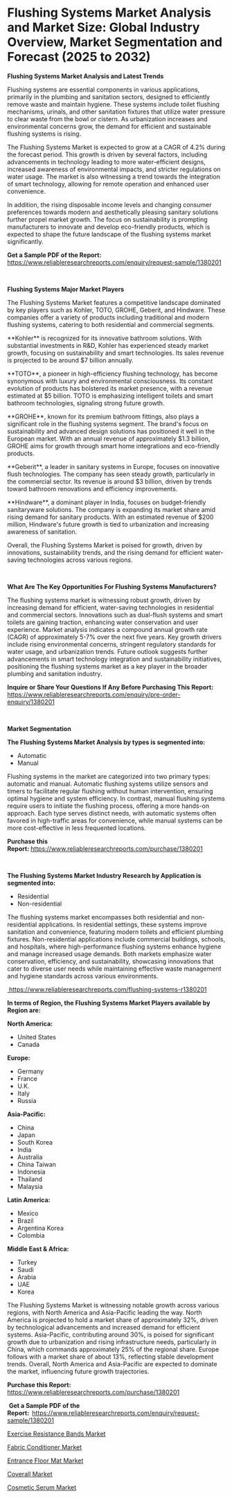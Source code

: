 <p><h1>Flushing Systems Market Analysis and Market Size: Global Industry Overview, Market Segmentation and Forecast (2025 to 2032)</h1></p><p><strong>Flushing Systems Market Analysis and Latest Trends</strong></p>
<p><p>Flushing systems are essential components in various applications, primarily in the plumbing and sanitation sectors, designed to efficiently remove waste and maintain hygiene. These systems include toilet flushing mechanisms, urinals, and other sanitation fixtures that utilize water pressure to clear waste from the bowl or cistern. As urbanization increases and environmental concerns grow, the demand for efficient and sustainable flushing systems is rising.</p><p>The Flushing Systems Market is expected to grow at a CAGR of 4.2% during the forecast period. This growth is driven by several factors, including advancements in technology leading to more water-efficient designs, increased awareness of environmental impacts, and stricter regulations on water usage. The market is also witnessing a trend towards the integration of smart technology, allowing for remote operation and enhanced user convenience.</p><p>In addition, the rising disposable income levels and changing consumer preferences towards modern and aesthetically pleasing sanitary solutions further propel market growth. The focus on sustainability is prompting manufacturers to innovate and develop eco-friendly products, which is expected to shape the future landscape of the flushing systems market significantly.</p></p>
<p><strong>Get a Sample PDF of the Report:&nbsp;</strong> <a href="https://www.reliableresearchreports.com/enquiry/request-sample/1380201?utm_campaign=12&utm_medium=2&utm_source=Github&utm_content=ia&utm_term=09022025&utm_id=flushing-systems">https://www.reliableresearchreports.com/enquiry/request-sample/1380201</a></p>
<p>&nbsp;</p>
<p><strong>Flushing Systems Major Market Players</strong></p>
<p><p>The Flushing Systems Market features a competitive landscape dominated by key players such as Kohler, TOTO, GROHE, Geberit, and Hindware. These companies offer a variety of products including traditional and modern flushing systems, catering to both residential and commercial segments.</p><p>**Kohler** is recognized for its innovative bathroom solutions. With substantial investments in R&D, Kohler has experienced steady market growth, focusing on sustainability and smart technologies. Its sales revenue is projected to be around $7 billion annually.</p><p>**TOTO**, a pioneer in high-efficiency flushing technology, has become synonymous with luxury and environmental consciousness. Its constant evolution of products has bolstered its market presence, with a revenue estimated at $5 billion. TOTO is emphasizing intelligent toilets and smart bathroom technologies, signaling strong future growth.</p><p>**GROHE**, known for its premium bathroom fittings, also plays a significant role in the flushing systems segment. The brand's focus on sustainability and advanced design solutions has positioned it well in the European market. With an annual revenue of approximately $1.3 billion, GROHE aims for growth through smart home integrations and eco-friendly products.</p><p>**Geberit**, a leader in sanitary systems in Europe, focuses on innovative flush technologies. The company has seen steady growth, particularly in the commercial sector. Its revenue is around $3 billion, driven by trends toward bathroom renovations and efficiency improvements.</p><p>**Hindware**, a dominant player in India, focuses on budget-friendly sanitaryware solutions. The company is expanding its market share amid rising demand for sanitary products. With an estimated revenue of $200 million, Hindware's future growth is tied to urbanization and increasing awareness of sanitation.</p><p>Overall, the Flushing Systems Market is poised for growth, driven by innovations, sustainability trends, and the rising demand for efficient water-saving technologies across various regions.</p></p>
<p>&nbsp;</p>
<p><strong>What Are The Key Opportunities For Flushing Systems Manufacturers?</strong></p>
<p><p>The flushing systems market is witnessing robust growth, driven by increasing demand for efficient, water-saving technologies in residential and commercial sectors. Innovations such as dual-flush systems and smart toilets are gaining traction, enhancing water conservation and user experience. Market analysis indicates a compound annual growth rate (CAGR) of approximately 5-7% over the next five years. Key growth drivers include rising environmental concerns, stringent regulatory standards for water usage, and urbanization trends. Future outlook suggests further advancements in smart technology integration and sustainability initiatives, positioning the flushing systems market as a key player in the broader plumbing and sanitation industry.</p></p>
<p><strong>Inquire or Share Your Questions If Any Before Purchasing This Report:</strong> <a href="https://www.reliableresearchreports.com/enquiry/pre-order-enquiry/1380201?utm_campaign=12&utm_medium=2&utm_source=Github&utm_content=ia&utm_term=09022025&utm_id=flushing-systems">https://www.reliableresearchreports.com/enquiry/pre-order-enquiry/1380201</a></p>
<p>&nbsp;</p>
<p><strong>Market Segmentation</strong></p>
<p><strong>The Flushing Systems Market Analysis by types is segmented into:</strong></p>
<p><ul><li>Automatic</li><li>Manual</li></ul></p>
<p><p>Flushing systems in the market are categorized into two primary types: automatic and manual. Automatic flushing systems utilize sensors and timers to facilitate regular flushing without human intervention, ensuring optimal hygiene and system efficiency. In contrast, manual flushing systems require users to initiate the flushing process, offering a more hands-on approach. Each type serves distinct needs, with automatic systems often favored in high-traffic areas for convenience, while manual systems can be more cost-effective in less frequented locations.</p></p>
<p><strong>Purchase this Report:&nbsp;</strong><a href="https://www.reliableresearchreports.com/purchase/1380201?utm_campaign=12&utm_medium=2&utm_source=Github&utm_content=ia&utm_term=09022025&utm_id=flushing-systems">https://www.reliableresearchreports.com/purchase/1380201</a></p>
<p>&nbsp;</p>
<p><strong>The Flushing Systems Market Industry Research by Application is segmented into:</strong></p>
<p><ul><li>Residential</li><li>Non-residential</li></ul></p>
<p><p>The flushing systems market encompasses both residential and non-residential applications. In residential settings, these systems improve sanitation and convenience, featuring modern toilets and efficient plumbing fixtures. Non-residential applications include commercial buildings, schools, and hospitals, where high-performance flushing systems enhance hygiene and manage increased usage demands. Both markets emphasize water conservation, efficiency, and sustainability, showcasing innovations that cater to diverse user needs while maintaining effective waste management and hygiene standards across various environments.</p></p>
<p><a href="https://www.reliableresearchreports.com/flushing-systems-r1380201?utm_campaign=12&utm_medium=2&utm_source=Github&utm_content=ia&utm_term=09022025&utm_id=flushing-systems">&nbsp;https://www.reliableresearchreports.com/flushing-systems-r1380201</a></p>
<p><strong>In terms of Region, the Flushing Systems Market Players available by Region are:</strong></p>
<p>
    <p> <strong> North America: </strong>
        <ul>
            <li>United States</li>
            <li>Canada</li>
        </ul>
        </p> 
    <p> <strong> Europe: </strong>
        <ul>
            <li>Germany</li>
            <li>France</li>
            <li>U.K.</li>
            <li>Italy</li>
            <li>Russia</li>
        </ul>
        </p> 
    <p> <strong> Asia-Pacific: </strong>
        <ul>
            <li>China</li>
            <li>Japan</li>
            <li>South Korea</li>
            <li>India</li>
            <li>Australia</li>
            <li>China Taiwan</li>
            <li>Indonesia</li>
            <li>Thailand</li>
            <li>Malaysia</li>
        </ul>
        </p> 
    <p> <strong> Latin America: </strong>
        <ul>
            <li>Mexico</li>
            <li>Brazil</li>
            <li>Argentina Korea</li>
            <li>Colombia</li>
        </ul>
        </p> 
    <p> <strong> Middle East & Africa: </strong>
        <ul>
            <li>Turkey</li>
            <li>Saudi</li>
            <li>Arabia</li>
            <li>UAE</li>
            <li>Korea</li>
        </ul>
    </p>
    </p>
<p><p>The Flushing Systems Market is witnessing notable growth across various regions, with North America and Asia-Pacific leading the way. North America is projected to hold a market share of approximately 32%, driven by technological advancements and increased demand for efficient systems. Asia-Pacific, contributing around 30%, is poised for significant growth due to urbanization and rising infrastructure needs, particularly in China, which commands approximately 25% of the regional share. Europe follows with a market share of about 13%, reflecting stable development trends. Overall, North America and Asia-Pacific are expected to dominate the market, influencing future growth trajectories.</p></p>
<p><strong>Purchase this Report: </strong><a href="https://www.reliableresearchreports.com/purchase/1380201?utm_campaign=12&utm_medium=2&utm_source=Github&utm_content=ia&utm_term=09022025&utm_id=flushing-systems">https://www.reliableresearchreports.com/purchase/1380201</a></p>
<p>&nbsp;<strong>Get a Sample PDF of the Report:&nbsp;&nbsp;</strong><a href="https://www.reliableresearchreports.com/enquiry/request-sample/1380201?utm_campaign=12&utm_medium=2&utm_source=Github&utm_content=ia&utm_term=09022025&utm_id=flushing-systems">https://www.reliableresearchreports.com/enquiry/request-sample/1380201</a></p>
<p><strong></strong></p>
<p><p><a href="https://github.com/ziogaskangui96/Market-Research-Report-List-1/blob/main/exercise-resistance-bands-market.md?utm_campaign=12&utm_medium=2&utm_source=Github&utm_content=ia&utm_term=09022025&utm_id=flushing-systems">Exercise Resistance Bands Market</a></p><p><a href="https://github.com/carylgrinko/Market-Research-Report-List-1/blob/main/fabric-conditioner-market.md?utm_campaign=12&utm_medium=2&utm_source=Github&utm_content=ia&utm_term=09022025&utm_id=flushing-systems">Fabric Conditioner Market</a></p><p><a href="https://github.com/sadithsondah72/Market-Research-Report-List-1/blob/main/entrance-floor-mat-market.md?utm_campaign=12&utm_medium=2&utm_source=Github&utm_content=ia&utm_term=09022025&utm_id=flushing-systems">Entrance Floor Mat Market</a></p><p><a href="https://github.com/mshiradeth/Market-Research-Report-List-1/blob/main/coverall-market.md?utm_campaign=12&utm_medium=2&utm_source=Github&utm_content=ia&utm_term=09022025&utm_id=flushing-systems">Coverall Market</a></p><p><a href="https://github.com/katonmarti489/Market-Research-Report-List-1/blob/main/cosmetic-serum-market.md?utm_campaign=12&utm_medium=2&utm_source=Github&utm_content=ia&utm_term=09022025&utm_id=flushing-systems">Cosmetic Serum Market</a></p></p>